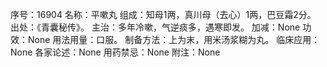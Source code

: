 序号：16904
名称：平嗽丸
组成：知母1两，真川母（去心）1两，巴豆霜2分。
出处：《青囊秘传》。
主治：多年冷嗽，气逆痰多，遇寒即发。
加减：None
功效：None
用法用量：口服。
制备方法：上为末，用米汤浆糊为丸。
临床应用：None
各家论述：None
用药禁忌：None
附注：None

